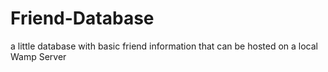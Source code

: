 # Friend-Database
a little database with basic friend information that can be hosted on a local Wamp Server
